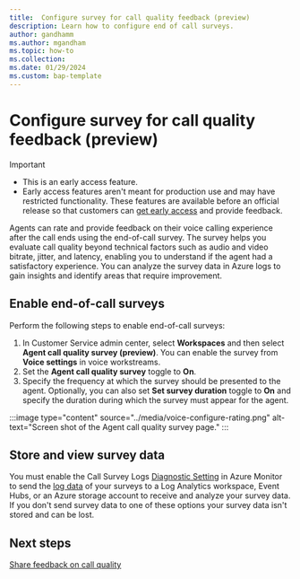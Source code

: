 ```yaml
---
title:  Configure survey for call quality feedback (preview)
description: Learn how to configure end of call surveys.
author: gandhamm
ms.author: mgandham
ms.topic: how-to
ms.collection: 
ms.date: 01/29/2024
ms.custom: bap-template 
---
```


# Configure survey for call quality feedback (preview)

> [!Important]
> - This is an early access feature. 
> - Early access features aren't meant for production use and may have restricted functionality. These features are available before an official release so that customers can [get early access](/power-platform/admin/opt-in-early-access-updates) and provide feedback.

Agents can rate and provide feedback on their voice calling experience after the call ends using the end-of-call survey. The survey helps you evaluate call quality beyond technical factors such as audio and video bitrate, jitter, and latency, enabling you to understand if the agent had a satisfactory experience. You can analyze the survey data in Azure logs to gain insights and identify areas that require improvement.

## Enable end-of-call surveys

Perform the following steps to enable end-of-call surveys:

1. In Customer Service admin center, select **Workspaces** and then select **Agent call quality survey (preview)**. You can enable the survey from **Voice settings** in voice workstreams. 
3. Set the **Agent call quality survey** toggle to **On**.
4. Specify the frequency at which the survey should be presented to the agent. Optionally, you can also set **Set survey duration** toggle to **On** and specify the duration during which the survey must appear for the agent.

 :::image type="content" source="../media/voice-configure-rating.png" alt-text="Screen shot of the Agent call quality survey page." :::

## Store and view survey data

You must enable the Call Survey Logs [Diagnostic Setting](/azure/communication-services/concepts/analytics/enable-logging) in Azure Monitor to send the [log data](/azure/communication-services/concepts/analytics/logs/end-of-call-survey-logs) of your surveys to a Log Analytics workspace, Event Hubs, or an Azure storage account to receive and analyze your survey data. If you don't send survey data to one of these options your survey data isn't stored and can be lost.

## Next steps

[Share feedback on call quality](../use/voice-channel-agent-experience.md#share-feedback-on-call-quality-preview)
